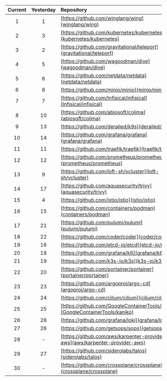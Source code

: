 <div align="center">

|Current|Yesterday|Repository|Stars|
|:---:|:---:|:---|:---:|
|1|1|[https://github.com/winglang/wing](winglang/wing)|+428|
|2|3|[https://github.com/kubernetes/kubernetes](kubernetes/kubernetes)|+192|
|3|2|[https://github.com/gravitational/teleport](gravitational/teleport)|+161|
|4|5|[https://github.com/wagoodman/dive](wagoodman/dive)|+142|
|5|6|[https://github.com/netdata/netdata](netdata/netdata)|+138|
|6|8|[https://github.com/minio/minio](minio/minio)|+128|
|7|7|[https://github.com/Infisical/infisical](Infisical/infisical)|+119|
|8|10|[https://github.com/abiosoft/colima](abiosoft/colima)|+118|
|9|13|[https://github.com/derailed/k9s](derailed/k9s)|+104|
|10|14|[https://github.com/grafana/grafana](grafana/grafana)|+102|
|11|11|[https://github.com/traefik/traefik](traefik/traefik)|+99|
|12|12|[https://github.com/prometheus/prometheus](prometheus/prometheus)|+99|
|13|9|[https://github.com/loft-sh/vcluster](loft-sh/vcluster)|+96|
|14|17|[https://github.com/aquasecurity/trivy](aquasecurity/trivy)|+91|
|15|4|[https://github.com/istio/istio](istio/istio)|+90|
|16|15|[https://github.com/containers/podman](containers/podman)|+88|
|17|21|[https://github.com/pulumi/pulumi](pulumi/pulumi)|+81|
|18|22|[https://github.com/coder/coder](coder/coder)|+81|
|19|16|[https://github.com/etcd-io/etcd](etcd-io/etcd)|+73|
|20|18|[https://github.com/grafana/k6](grafana/k6)|+70|
|21|19|[https://github.com/k3s-io/k3s](k3s-io/k3s)|+67|
|22|20|[https://github.com/portainer/portainer](portainer/portainer)|+66|
|23|23|[https://github.com/argoproj/argo-cd](argoproj/argo-cd)|+61|
|24|24|[https://github.com/cilium/cilium](cilium/cilium)|+59|
|25|25|[https://github.com/GoogleContainerTools/kaniko](GoogleContainerTools/kaniko)|+58|
|26|28|[https://github.com/grafana/loki](grafana/loki)|+56|
|27|26|[https://github.com/getsops/sops](getsops/sops)|+55|
|28|-|[https://github.com/aws/karpenter-provider-aws](aws/karpenter-provider-aws)|+53|
|29|27|[https://github.com/siderolabs/talos](siderolabs/talos)|+49|
|30|-|[https://github.com/crossplane/crossplane](crossplane/crossplane)|+48|


<div>

